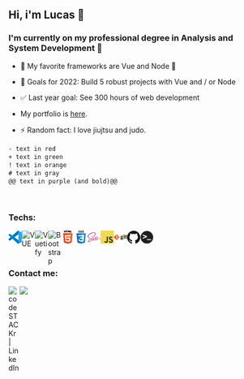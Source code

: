 ## Hi, i'm  Lucas 👋

### I'm currently on my professional degree in Analysis and System Development 🍒

- 🌱 My favorite frameworks are Vue and Node 🌱
- 🥅 Goals for 2022: Build 5 robust projects with Vue and / or Node
- ✅ Last year goal: See 300 hours of web development
- My portfolio is <a href="https://pedroararipe.github.io/portfolio/" alt="personal portfolio" target="_blank" rel="noopener noreferrer">here</a>.  

- ⚡ Random fact: I love jiujtsu and judo.

```
- text in red
+ text in green
! text in orange
# text in gray
@@ text in purple (and bold)@@
```

<br />

### Techs:

<img align="left" alt="Visual Studio Code" width="26px" src="https://raw.githubusercontent.com/github/explore/80688e429a7d4ef2fca1e82350fe8e3517d3494d/topics/visual-studio-code/visual-studio-code.png" />
<img align="left" alt="VUE" width="26px" src="https://cdn.iconscout.com/icon/free/png-256/vue-282497.png" />
<img align="left" alt="Vuetify" width="26px" src="https://styles.redditmedia.com/t5_3nu8v/styles/communityIcon_zuqnf4r5ml111.png" />
<img align="left" alt="Bootstrap" width="26px" src="https://img.icons8.com/color/452/bootstrap.png" />
<img align="left" alt="HTML5" width="26px" src="https://raw.githubusercontent.com/github/explore/80688e429a7d4ef2fca1e82350fe8e3517d3494d/topics/html/html.png" />
<img align="left" alt="CSS3" width="26px" src="https://raw.githubusercontent.com/github/explore/80688e429a7d4ef2fca1e82350fe8e3517d3494d/topics/css/css.png" />
<img align="left" alt="Sass" width="26px" src="https://raw.githubusercontent.com/github/explore/80688e429a7d4ef2fca1e82350fe8e3517d3494d/topics/sass/sass.png" />
<img align="left" alt="JavaScript" width="26px" src="https://raw.githubusercontent.com/github/explore/80688e429a7d4ef2fca1e82350fe8e3517d3494d/topics/javascript/javascript.png" />
<img align="left" alt="Git" width="26px" src="https://raw.githubusercontent.com/github/explore/80688e429a7d4ef2fca1e82350fe8e3517d3494d/topics/git/git.png" />
<img align="left" alt="GitHub" width="26px" src="https://raw.githubusercontent.com/github/explore/78df643247d429f6cc873026c0622819ad797942/topics/github/github.png" />
<img align="left" alt="Terminal" width="26px" src="https://raw.githubusercontent.com/github/explore/80688e429a7d4ef2fca1e82350fe8e3517d3494d/topics/terminal/terminal.png" />

<br />

<br />

<br />

### Contact me:

[<img align="left" alt="codeSTACKr | LinkedIn" width="22px" src="https://cdn.jsdelivr.net/npm/simple-icons@v3/icons/linkedin.svg" />][linkedin]
<!-- [<img align="left" alt="codeSTACKr.com" width="22px" src=" https://raw.githubusercontent.com/iconic/open-iconic/master/svg/globe.svg" />][portfolio] -->
<!-- [<img align="left" alt="codeSTACKr.com" width="22px" src=" https://raw.githubusercontent.com/iconic/open-iconic/master/svg/globe.svg" />][email] -->
<a href="mailto:pedro.lucx@gmail.com"><img src="https://cdn.cdnlogo.com/logos/g/24/gmail-icon.svg" width="26px"></a>
<br />

[linkedin]: https://www.linkedin.com/in/pedro-lucas-araripe-silva-61724b20b/
